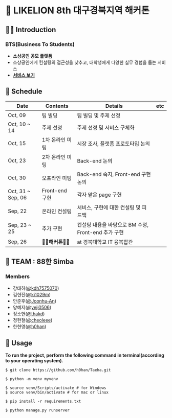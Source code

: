 #  🦁 LIKELION 8th 대구경북지역 해커톤

## 👨‍🏫 Introduction

### BTS(Business To Students)

- **소상공인 공모 플랫폼**
- 소상공인에게 컨설팅의 접근성을 낮추고, 대학생에게 다양한 실무 경험을 돕는 서비스
- [**서비스 보기**](https://github.com/kdh7575070/Taeha/blob/master/introduce/introduce.pdf)



## 📅 Schedule

| Date              | Contents        | Details                                             | etc  |
| ----------------- | --------------- | --------------------------------------------------- | ---- |
| Oct, 09           | 팀 빌딩         | 팀 빌딩 및 주제 선정                                |      |
| Oct, 10 ~ 14      | 주제 선정       | 주제 선정 및 서비스 구체화                          |      |
| Oct, 15           | 1차 온라인 미팅 | 시장 조사, 플랫폼 프로토타입 논의                   |      |
| Oct, 23           | 2차 온라인 미팅 | Back-end 논의                                       |      |
| Oct, 30           | 오프라인 미팅   | Back-end 숙지, Front-end 구현 논의                  |      |
| Oct, 31 ~ Sep, 06 | Front-end 구현  | 각자 맡은 page 구현                                 |      |
| Sep, 22           | 온라인 컨설팅   | 서비스, 구현에 대한 컨설팅 및 피드백                |      |
| Sep, 23 ~ 25      | 추가 구현       | 컨설팅 내용을 바탕으로 BM 수정, Front-end 추가 구현 |      |
| Sep, 26           | **👨‍💻해커톤👩‍💻**  | at 경북대학교 IT 융복합관                           |      |



## 🤖 TEAM : 88한 Simba

### Members

- 강태하([@kdh7575070](https://github.com/kdh7575070))
- 김현진([@ki1029m](https://github.com/ki1029m))
- 안준후([@Joonhu-An](https://github.com/Joonhu-An))
- 양예지([@yeji0506](https://github.com/yeji0506))
- 정소현([@thakd](https://github.com/thakd))
- 정현철([@cheoleee](https://github.com/cheoleee))
- 한현영([@h0han](https://github.com/h0han))



## 📖 Usage

**To run the project, perform the following command in terminal(according to your operating system).**

```shell
$ git clone https://github.com/h0han/Taeha.git

$ python -m venv myvenv

$ source venv/Scripts/activate # for Windows
$ source venv/bin/activate # for mac or linux

$ pip install -r requirements.txt

$ python manage.py runserver
```
